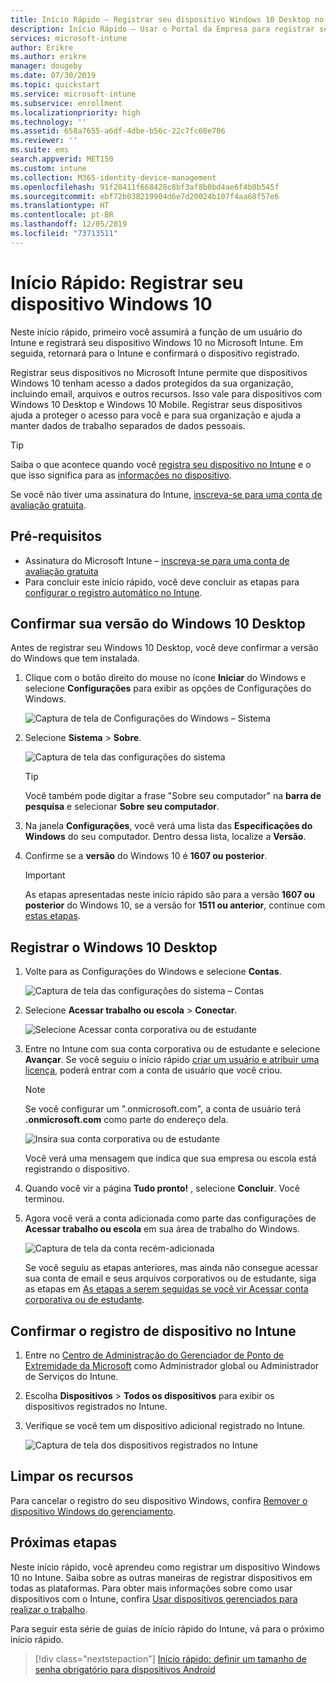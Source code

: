 ```yaml
---
title: Início Rápido – Registrar seu dispositivo Windows 10 Desktop no Microsoft Intune
description: Início Rápido – Usar o Portal da Empresa para registrar seu dispositivo Windows 10 Desktop no Microsoft Intune.
services: microsoft-intune
author: Erikre
ms.author: erikre
manager: dougeby
ms.date: 07/30/2019
ms.topic: quickstart
ms.service: microsoft-intune
ms.subservice: enrollment
ms.localizationpriority: high
ms.technology: ''
ms.assetid: 658a7655-a6df-4dbe-b56c-22c7fc60e706
ms.reviewer: ''
ms.suite: ems
search.appverid: MET150
ms.custom: intune
ms.collection: M365-identity-device-management
ms.openlocfilehash: 91f20411f668428c8bf3af8b0bd4ae6f4b0b545f
ms.sourcegitcommit: ebf72b038219904d6e7d20024b107f4aa68f57e6
ms.translationtype: HT
ms.contentlocale: pt-BR
ms.lasthandoff: 12/05/2019
ms.locfileid: "73713511"
---
```

# <a name="quickstart-enroll-your-windows-10-device"></a>Início Rápido: Registrar seu dispositivo Windows 10

Neste início rápido, primeiro você assumirá a função de um usuário do Intune e registrará seu dispositivo Windows 10 no Microsoft Intune. Em seguida, retornará para o Intune e confirmará o dispositivo registrado.

Registrar seus dispositivos no Microsoft Intune permite que dispositivos Windows 10 tenham acesso a dados protegidos da sua organização, incluindo email, arquivos e outros recursos. Isso vale para dispositivos com Windows 10 Desktop e Windows 10 Mobile. Registrar seus dispositivos ajuda a proteger o acesso para você e para sua organização e ajuda a manter dados de trabalho separados de dados pessoais.

> [!TIP]
> Saiba o que acontece quando você [registra seu dispositivo no Intune](/intune-user-help/what-happens-if-you-install-the-company-portal-app-and-enroll-your-device-in-intune-windows) e o que isso significa para as [informações no dispositivo](/intune-user-help/what-info-can-your-company-see-when-you-enroll-your-device-in-intune).

Se você não tiver uma assinatura do Intune, [inscreva-se para uma conta de avaliação gratuita](../fundamentals/free-trial-sign-up.md).

## <a name="prerequisites"></a>Pré-requisitos

- Assinatura do Microsoft Intune – [inscreva-se para uma conta de avaliação gratuita](../fundamentals/free-trial-sign-up.md)
- Para concluir este início rápido, você deve concluir as etapas para [configurar o registro automático no Intune](quickstart-setup-auto-enrollment.md).

## <a name="confirm-your-windows-10-desktop-version"></a>Confirmar sua versão do Windows 10 Desktop

Antes de registrar seu Windows 10 Desktop, você deve confirmar a versão do Windows que tem instalada.

1. Clique com o botão direito do mouse no ícone **Iniciar** do Windows e selecione **Configurações** para exibir as opções de Configurações do Windows.

   ![Captura de tela de Configurações do Windows – Sistema](./media/quickstart-enroll-windows-device/quickstart-enroll-windows-device-01.png)

2. Selecione **Sistema** > **Sobre**. 

   ![Captura de tela das configurações do sistema](./media/quickstart-enroll-windows-device/quickstart-enroll-windows-device-02.png)

    > [!TIP]
    > Você também pode digitar a frase "Sobre seu computador" na **barra de pesquisa** e selecionar **Sobre seu computador**.

3. Na janela **Configurações**, você verá uma lista das **Especificações do Windows** do seu computador. Dentro dessa lista, localize a **Versão**.

4. Confirme se a **versão** do Windows 10 é **1607 ou posterior**.

    > [!IMPORTANT]
    > As etapas apresentadas neste início rápido são para a versão **1607 ou posterior** do Windows 10, se a versão for **1511 ou anterior**, continue com [estas etapas](/intune-user-help/enroll-windows-10-device).  

## <a name="enroll-windows-10-desktop"></a>Registrar o Windows 10 Desktop

1. Volte para as Configurações do Windows e selecione **Contas**.

   ![Captura de tela das configurações do sistema – Contas](./media/quickstart-enroll-windows-device/quickstart-enroll-windows-device-03.png)

2. Selecione **Acessar trabalho ou escola** > **Conectar**.

    ![Selecione Acessar conta corporativa ou de estudante](./media/quickstart-enroll-windows-device/quickstart-enroll-windows-device-04.png)

3. Entre no Intune com sua conta corporativa ou de estudante e selecione **Avançar**. Se você seguiu o início rápido [criar um usuário e atribuir uma licença](../fundamentals/quickstart-create-user.md), poderá entrar com a conta de usuário que você criou.

    > [!NOTE]
    > Se você configurar um ".onmicrosoft.com", a conta de usuário terá **.onmicrosoft.com** como parte do endereço dela. 

   ![Insira sua conta corporativa ou de estudante](./media/quickstart-enroll-windows-device/quickstart-enroll-windows-device-05.png)

    Você verá uma mensagem que indica que sua empresa ou escola está registrando o dispositivo.

4. Quando você vir a página **Tudo pronto!** , selecione **Concluir**. Você terminou.

5. Agora você verá a conta adicionada como parte das configurações de **Acessar trabalho ou escola** em sua área de trabalho do Windows.

   ![Captura de tela da conta recém-adicionada](./media/quickstart-enroll-windows-device/quickstart-enroll-windows-device-06.png)

    Se você seguiu as etapas anteriores, mas ainda não consegue acessar sua conta de email e seus arquivos corporativos ou de estudante, siga as etapas em [As etapas a serem seguidas se você vir Acessar conta corporativa ou de estudante](/intune-user-help/troubleshoot-your-windows-10-device-windows#troubleshooting-steps-to-follow-if-you-see-access-work-or-school).

## <a name="confirm-your-device-enrollment-in-intune"></a>Confirmar o registro de dispositivo no Intune

1. Entre no [Centro de Administração do Gerenciador de Ponto de Extremidade da Microsoft](https://go.microsoft.com/fwlink/?linkid=2109431) como Administrador global ou Administrador de Serviços do Intune.
2. Escolha **Dispositivos** > **Todos os dispositivos** para exibir os dispositivos registrados no Intune.
3. Verifique se você tem um dispositivo adicional registrado no Intune.

   ![Captura de tela dos dispositivos registrados no Intune](./media/quickstart-enroll-windows-device/quickstart-enroll-windows-device-07.png)

## <a name="clean-up-resources"></a>Limpar os recursos

Para cancelar o registro do seu dispositivo Windows, confira [Remover o dispositivo Windows do gerenciamento](/intune-user-help/unenroll-your-device-from-intune-windows).

## <a name="next-steps"></a>Próximas etapas

Neste início rápido, você aprendeu como registrar um dispositivo Windows 10 no Intune. Saiba sobre as outras maneiras de registrar dispositivos em todas as plataformas. Para obter mais informações sobre como usar dispositivos com o Intune, confira [Usar dispositivos gerenciados para realizar o trabalho](/intune-user-help/use-managed-devices-to-get-work-done).

Para seguir esta série de guias de início rápido do Intune, vá para o próximo início rápido.

> [!div class="nextstepaction"]
> [Início rápido: definir um tamanho de senha obrigatório para dispositivos Android](../quickstart-set-password-length-android.md)
